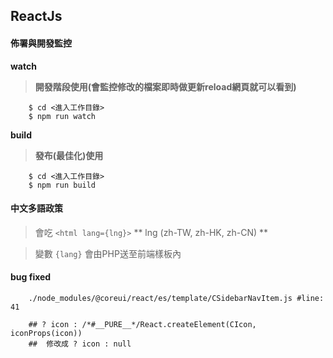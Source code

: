 ## ReactJs

#### 佈署與開發監控

**watch**

>  **開發階段使用(會監控修改的檔案即時做更新reload網頁就可以看到)**
```
    $ cd <進入工作目錄>
    $ npm run watch
```

**build**

> **發布(最佳化)使用**

```
    $ cd <進入工作目錄>
    $ npm run build
```

#### 中文多語政策

> 會吃 `<html lang={lng}>` ** lng (zh-TW, zh-HK, zh-CN) **

>變數 `{lang}` 會由PHP送至前端樣板內

#### bug fixed

```
    ./node_modules/@coreui/react/es/template/CSidebarNavItem.js #line: 41
    
    ## ? icon : /*#__PURE__*/React.createElement(CIcon, iconProps(icon))
    ##  修改成 ? icon : null
```  